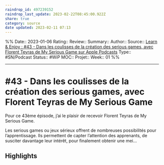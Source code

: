 ```yaml
---
raindrop_id: 497239152
raindrop_last_update: 2023-02-22T08:45:00.922Z
share: true
category: source
date updated: 2023-02-11 07:13
---
```

%%
Date:: 2023-01-06
Rating::
Review::
Summary::
Author::
Source:: [‎Learn & Enjoy : #43 - Dans les coulisses de la création des serious games, avec Florent Teyras de My Serious Game sur Apple Podcasts](https://podcasts.apple.com/fr/podcast/learn-enjoy/id1572982116?i=1000585285138)
Type:: #SN/Podcast
Status:: #WiP
MOC::
Projet::
Week:: 01
%%

---

# #43 - Dans les coulisses de la création des serious games, avec Florent Teyras de My Serious Game

Pour ce 43ème épisode, j’ai le plaisir de recevoir Florent Teyras de My Serious Game.

Les serious games ou jeux sérieux offrent de nombreuses possibilités pour l’apprentissage. Ils permettent de capter l’attention des apprenants, de susciter davantage leur intérêt, pour finalement obtenir une mei…

## Highlights
